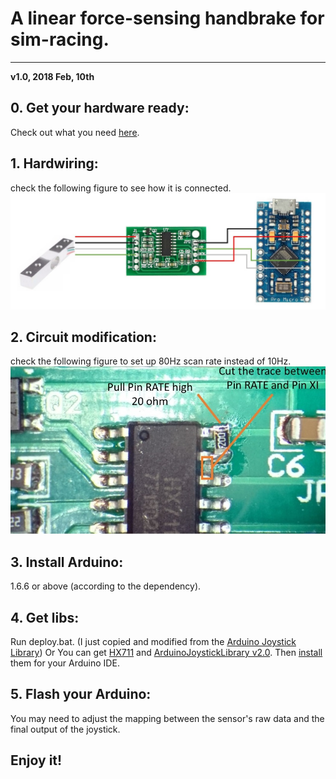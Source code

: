 # A linear force-sensing handbrake for sim-racing.


---
__v1.0, 2018 Feb, 10th__ 
## 0. Get your hardware ready:
Check out what you need [here](https://www.thingiverse.com/thing:2766811).
## 1. Hardwiring:
check the following figure to see how it is connected.
![](wire.jpg)
## 2. Circuit modification:
check the following figure to set up 80Hz scan rate instead of 10Hz.
![](pcb.jpg)
## 3. Install Arduino:
1.6.6 or above (according to the dependency).
## 4. Get libs:
Run deploy.bat. (I just copied and modified from the [Arduino Joystick Library](https://github.com/MHeironimus/ArduinoJoystickLibrary))
Or
You can get [HX711](https://github.com/bogde/HX711) and [ArduinoJoystickLibrary v2.0](https://github.com/MHeironimus/ArduinoJoystickLibrary/tree/version-2.0). Then [install](https://www.arduino.cc/en/Guide/Libraries) them for your Arduino IDE.
## 5. Flash your Arduino:
You may need to adjust the mapping between the sensor's raw data and the final output of the joystick. 
## Enjoy it!
